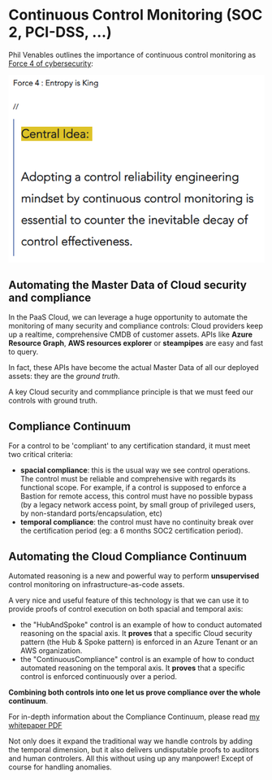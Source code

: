 # Continuous Control Monitoring (SOC 2, PCI-DSS, ...)

Phil Venables outlines the importance of continuous control monitoring as [Force 4 of cybersecurity](https://www.philvenables.com/post/fighting-security-entropy):

  ![Force 4](https://github.com/labyrinthinesecurity/automatedReasoning/blob/main/controls/ContinuousCompliance/Force4.PNG)
  
## Automating the Master Data of Cloud security and compliance

In the PaaS Cloud, we can leverage a huge opportunity to automate the monitoring of many security and compliance controls: Cloud providers keep up a realtime, comprehensive CMDB of customer assets. APIs like **Azure Resource Graph**, **AWS resources explorer** or **steampipes** are easy and fast to query.

In fact, these APIs have become the actual Master Data of all our deployed assets: they are the *ground truth*. 

A key Cloud security and commpliance principle is that we must feed our controls with ground truth.

## Compliance Continuum

For a control to be 'compliant' to any certification standard, it must meet two critical criteria:
- **spacial compliance**: this is the usual way we see control operations. The control must be reliable and comprehensive with regards its functional scope. For example, if a control is supposed to enforce a Bastion for remote access, this control must have no possible bypass (by a legacy network access point, by small group of privileged users, by non-standard ports/encapsulation, etc)
- **temporal compliance**: the control must have no continuity break over the certification period (eg: a 6 months SOC2 certification period).


## Automating the Cloud Compliance Continuum

Automated reasoning is a new and powerful way to perform **unsupervised** control monitoring on infrastructure-as-code assets.

A very nice and useful feature of this technology is that we can use it to provide proofs of control execution on both spacial and temporal axis:

- the "HubAndSpoke" control is an example of how to conduct automated reasoning on the spacial axis. It **proves** that a specific Cloud security pattern (the Hub & Spoke pattern) is enforced in an Azure Tenant or an AWS organization.
- the "ContinuousCompliance" control is an example of how to conduct automated reasoning on the temporal axis. It **proves** that a specific control is enforced continuously over a period.

**Combining both controls into one let us prove compliance over the whole continuum**. 

For in-depth information about the Compliance Continuum, please read [my whitepaper PDF](https://github.com/labyrinthinesecurity/automatedReasoning/blob/main/controls/C2_ProvableCloudControls.pdf)

Not only does it expand the traditional way we handle controls by adding the temporal dimension, but it also delivers undisputable proofs to auditors and human controlers. All this without using up any manpower! Except of course for handling anomalies.

